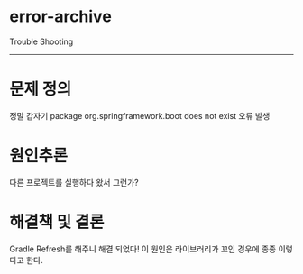 # error-archive
Trouble Shooting

---

# 문제 정의

정말 갑자기 package org.springframework.boot does not exist 오류 발생

# 원인추론

다른 프로젝트를 실행하다 왔서 그런가?

# 해결책 및 결론

Gradle Refresh를 해주니 해결 되었다! 이 원인은 라이브러리가 꼬인 경우에 종종 이렇다고 한다.
